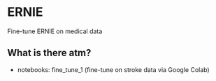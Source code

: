 # ERNIE
Fine-tune ERNIE on medical data

## What is there atm?

- notebooks: fine_tune_1 (fine-tune on stroke data via Google Colab)
